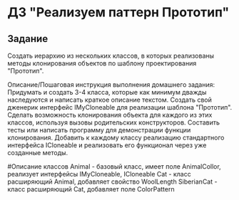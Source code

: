 # ДЗ "Реализуем паттерн Прототип"

## Задание

Создать иерархию из нескольких классов, в которых реализованы методы клонирования объектов по шаблону проектирования "Прототип".

Описание/Пошаговая инструкция выполнения домашнего задания:
Придумать и создать 3-4 класса, которые как минимум дважды наследуются и написать краткое описание текстом.
Создать свой дженерик интерфейс IMyCloneable для реализации шаблона "Прототип".
Сделать возможность клонирования объекта для каждого из этих классов, используя вызовы родительских конструкторов.
Составить тесты или написать программу для демонстрации функции клонирования.
Добавить к каждому классу реализацию стандартного интерфейса ICloneable и реализовать его функционал через уже созданные методы.

#Описание классов
Animal   - базовый класс, имеет поле AnimalCollor, реализует интерфейсы IMyCloneable<Animal>, ICloneable
Cat - класс расширяющий Animal, добавляет свойство WoolLength
SiberianСat  - класс расширяющий Cat, добавляет поле ColorPattern

